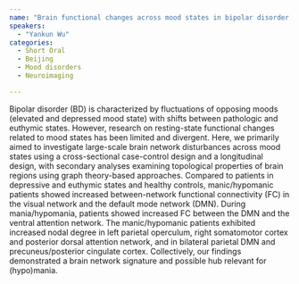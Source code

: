 ```yaml
---
name: "Brain functional changes across mood states in bipolar disorder: from a large-scale network perspective"
speakers:
  - "Yankun Wu"
categories:
  - Short Oral
  - Beijing
  - Mood disorders
  - Neuroimaging

---
```


Bipolar disorder (BD) is characterized by fluctuations of opposing moods (elevated and depressed mood state) with shifts between pathologic and euthymic states. However, research on resting-state functional changes related to mood states has been limited and divergent. Here, we primarily aimed to investigate large-scale brain network disturbances across mood states using a cross-sectional case-control design and a longitudinal design, with secondary analyses examining topological properties of brain regions using graph theory-based approaches. Compared to patients in depressive and euthymic states and healthy controls, manic/hypomanic patients showed increased between-network functional connectivity (FC) in the visual network and the default mode network (DMN). During mania/hypomania, patients showed increased FC between the DMN and the ventral attention network. The manic/hypomanic patients exhibited increased nodal degree in left parietal operculum, right somatomotor cortex and posterior dorsal attention network, and in bilateral parietal DMN and precuneus/posterior cingulate cortex. Collectively, our findings demonstrated a brain network signature and possible hub relevant for (hypo)mania.
